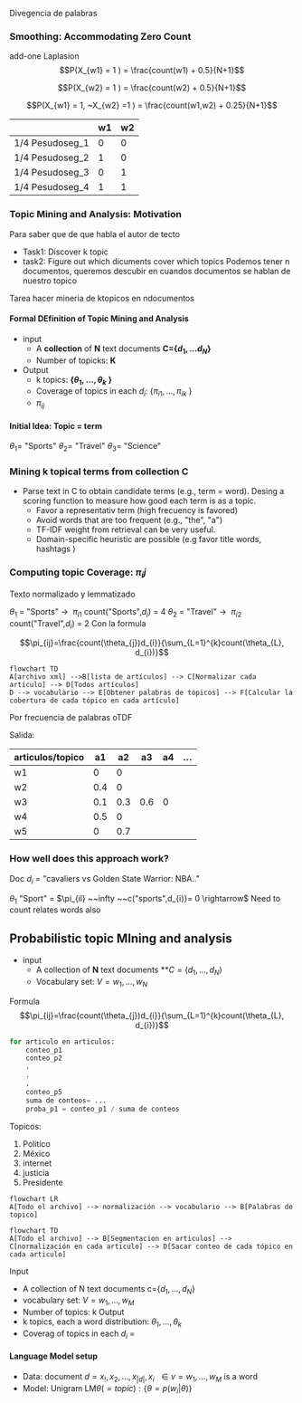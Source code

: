 Divegencia de palabras
### Smoothing: Accommodating Zero Count
add-one
Laplasion
$$P(X_{w1} = 1 ) = \frac{count(w1) + 0.5}{N+1}$$

$$P(X_{w2} = 1 ) = \frac{count(w2) + 0.5}{N+1}$$

$$P(X_{w1} = 1, ~X_{w2} =1 ) = \frac{count(w1,w2) + 0.25}{N+1}$$

| | w1| w2|
|-|--|--|
|$1/4$ Pesudoseg_1|0|0|
|$1/4$ Pesudoseg_2|1|0|
|$1/4$ Pesudoseg_3|0|1|
|$1/4$ Pesudoseg_4|1|1|

### Topic Mining and Analysis: Motivation
Para saber que de que habla el autor de tecto
- Task1: Discover k topic
- task2: Figure out which dicuments cover which topics
Podemos tener n documentos, queremos descubir en cuandos documentos se hablan de nuestro topico 

Tarea hacer mineria de ktopicos en ndocumentos

#### Formal DEfinition of Topic Mining and Analysis

- input
	- A **collection** of **N** text documents **C={$d_{1},\dots d_N$}** 
	- Number of topicks: **K**
- Output
	- k topics: **{$\theta_{1},\dots,\theta_{k}$ }** 
	- Coverage of topics in each $d_{i}$: {$\pi_{i1},\dots,\pi_{ik}$ }
	- $\pi_{ij}$ 

#### Initial Idea: Topic = term
$\theta_{1}$= "Sports"
$\theta_{2}$= "Travel"
$\theta_{3}$= "Science"


### Mining k topical terms from collection C
- Parse text in C to obtain candidate terms (e.g., term = word). Desing a scoring function to measure how good each term is as a topic.
	- Favor a representativ term (high frecuency is favored)
	- Avoid words that are too frequent (e.g., "the", "a")
	- TF-IDF weight from retrieval can be very useful.
	- Domain-specific heuristic are possible (e.g favor title words, hashtags )
### Computing topic Coverage: $\pi_ij$

Texto normalizado y lemmatizado

$\theta_{1}$ = "Sports" $\rightarrow~~\pi_{i1}$ count("Sports",$d_{i}$) = 4
$\theta_{2}$ = "Travel" $\rightarrow~~\pi_{i2}$ count("Travel",$d_{i}$) = 2
Con la formula

$$\pi_{ij}=\frac{count(\theta_{j})d_{i}}{\sum_{L=1}^{k}count(\theta_{L}, d_{i})}$$

```mermaid
flowchart TD
A[archivo xml] -->B[lista de artículos] --> C[Normalizar cada artículo] --> D[Todos artículos]
D --> vocabulario --> E[Obtener palabras de tópicos] --> F[Calcular la cobertura de cada tópico en cada artículo]
```

Por frecuencia de palabras oTDF

Salida:

|articulos/topico| a1| a2| a3| a4|$\dots$ |
|--|--|---|--|--|--|
|w1|   0| 0||
| w2|0.4|0||
|w3|0.1|0.3|0.6|0|
|w4|0.5|0||
|w5|0|0.7||

### How well does this approach work?
Doc $d_{i}$ = "cavaliers vs Golden State Warrior: NBA.."

$\theta_{1}$ "Sport" = $\pi_{il} ~~infty ~~c("sports",d_{i)}= 0 \rightarrow$ Need to count relates words also 

## Probabilistic topic MIning and analysis

- input 
	- A collection of **N** text documents **$C=(d_{1},\dots, d_{N})$
	- Vocabulary set: $V={w_{1},\dots,w_{N}}$ 

Formula 
$$\pi_{ij}=\frac{count(\theta_{j})d_{i}}{\sum_{L=1}^{k}count(\theta_{L}, d_{i})}$$
``` python
for articulo en articulos:
	conteo_p1
	conteo_p2
	.
	.
	.
	conteo_p5
	suma de conteos= ...
	proba_p1 = conteo_p1 / suma de conteos
```
Topicos:
1. Politico
2. México
3. internet
4. justicia
5. Presidente

```mermaid
flowchart LR
A[Todo el archivo] --> normalización --> vocabulario --> B[Palabras de topico]
```

``` mermaid
flowchart TD
A[Todo el archivo] --> B[Segmentacion en articulos] --> C[normalización en cada articulo] --> D[Sacar conteo de cada tópico en cada articulo]
```

Input 
- A collection of N text documents c={$d_{1},\dots , d_{N}$}
- vocabulary set: $V={w_{1}, \dots , w_{M}}$
- Number of topics: k
Output
- k topics, each a word distribution: $\theta_{1}, \dots , \theta_{k}$
- Coverag of topics in each $d_{i}$ = 


#### Language Model setup
- Data: document $d=x_{!},x_{2}, \dots , x_{|d|}, x_{i}~~ \in v={w_{1},\dots,w_{M}}$ is a word
- Model: Unigram LM$\theta(=topic):\{\theta =p(w_{i}| \theta)\}$  